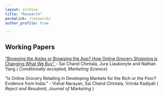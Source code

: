 ```yaml
---
layout: archive
title: "Research"
permalink: /research/
author_profile: true

---
```


<h2> Working Papers </h2>

<a href="https://papers.ssrn.com/sol3/papers.cfm?abstract_id=3992849" > “Browsing the Aisles or Browsing the App? How Online Grocery Shopping is Changing What
 We Buy” </a> - Sai Chand Chintala, Jura Liaukonyte and Nathan Yang (<i> Conditionally accepted, Marketing Science</i>)

 “Is Online Grocery Retailing in Developing Markets for the Rich or the Poor? Evidence from India.” - Vishal Narayan, Sai Chand Chintala, Vrinda Kadiyali (<i> Reject and Resubmit, Journal of Marketing </i>)



